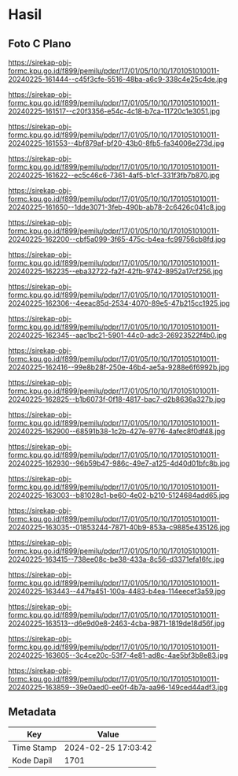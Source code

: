 # Hasil

## Foto C Plano

https://sirekap-obj-formc.kpu.go.id/f899/pemilu/pdpr/17/01/05/10/10/1701051010011-20240225-161444--c45f3cfe-5516-48ba-a6c9-338c4e25c4de.jpg

https://sirekap-obj-formc.kpu.go.id/f899/pemilu/pdpr/17/01/05/10/10/1701051010011-20240225-161517--c20f3356-e54c-4c18-b7ca-11720c1e3051.jpg

https://sirekap-obj-formc.kpu.go.id/f899/pemilu/pdpr/17/01/05/10/10/1701051010011-20240225-161553--4bf879af-bf20-43b0-8fb5-fa34006e273d.jpg

https://sirekap-obj-formc.kpu.go.id/f899/pemilu/pdpr/17/01/05/10/10/1701051010011-20240225-161622--ec5c46c6-7361-4af5-b1cf-331f3fb7b870.jpg

https://sirekap-obj-formc.kpu.go.id/f899/pemilu/pdpr/17/01/05/10/10/1701051010011-20240225-161650--1dde3071-3feb-490b-ab78-2c6426c041c8.jpg

https://sirekap-obj-formc.kpu.go.id/f899/pemilu/pdpr/17/01/05/10/10/1701051010011-20240225-162200--cbf5a099-3f65-475c-b4ea-fc99756cb8fd.jpg

https://sirekap-obj-formc.kpu.go.id/f899/pemilu/pdpr/17/01/05/10/10/1701051010011-20240225-162235--eba32722-fa2f-42fb-9742-8952a17cf256.jpg

https://sirekap-obj-formc.kpu.go.id/f899/pemilu/pdpr/17/01/05/10/10/1701051010011-20240225-162306--4eeac85d-2534-4070-89e5-47b215cc1925.jpg

https://sirekap-obj-formc.kpu.go.id/f899/pemilu/pdpr/17/01/05/10/10/1701051010011-20240225-162345--aac1bc21-5901-44c0-adc3-26923522f4b0.jpg

https://sirekap-obj-formc.kpu.go.id/f899/pemilu/pdpr/17/01/05/10/10/1701051010011-20240225-162416--99e8b28f-250e-46b4-ae5a-9288e6f6992b.jpg

https://sirekap-obj-formc.kpu.go.id/f899/pemilu/pdpr/17/01/05/10/10/1701051010011-20240225-162825--b1b6073f-0f18-4817-bac7-d2b8636a327b.jpg

https://sirekap-obj-formc.kpu.go.id/f899/pemilu/pdpr/17/01/05/10/10/1701051010011-20240225-162900--68591b38-1c2b-427e-9776-4afec8f0df48.jpg

https://sirekap-obj-formc.kpu.go.id/f899/pemilu/pdpr/17/01/05/10/10/1701051010011-20240225-162930--96b59b47-986c-49e7-a125-4d40d01bfc8b.jpg

https://sirekap-obj-formc.kpu.go.id/f899/pemilu/pdpr/17/01/05/10/10/1701051010011-20240225-163003--b81028c1-be60-4e02-b210-5124684add65.jpg

https://sirekap-obj-formc.kpu.go.id/f899/pemilu/pdpr/17/01/05/10/10/1701051010011-20240225-163035--01853244-7871-40b9-853a-c9885e435126.jpg

https://sirekap-obj-formc.kpu.go.id/f899/pemilu/pdpr/17/01/05/10/10/1701051010011-20240225-163415--738ee08c-be38-433a-8c56-d3371efa16fc.jpg

https://sirekap-obj-formc.kpu.go.id/f899/pemilu/pdpr/17/01/05/10/10/1701051010011-20240225-163443--447fa451-100a-4483-b4ea-114eecef3a59.jpg

https://sirekap-obj-formc.kpu.go.id/f899/pemilu/pdpr/17/01/05/10/10/1701051010011-20240225-163513--d6e9d0e8-2463-4cba-9871-1819de18d56f.jpg

https://sirekap-obj-formc.kpu.go.id/f899/pemilu/pdpr/17/01/05/10/10/1701051010011-20240225-163605--3c4ce20c-53f7-4e81-ad8c-4ae5bf3b8e83.jpg

https://sirekap-obj-formc.kpu.go.id/f899/pemilu/pdpr/17/01/05/10/10/1701051010011-20240225-163859--39e0aed0-ee0f-4b7a-aa96-149ced44adf3.jpg


## Metadata

| Key        | Value               |
| ---------- | ------------------- |
| Time Stamp | 2024-02-25 17:03:42 |
| Kode Dapil | 1701                |



